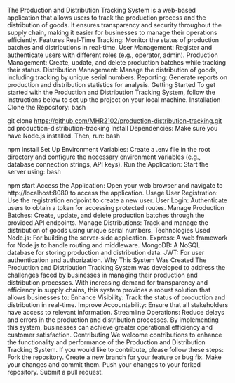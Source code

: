 The Production and Distribution Tracking System is a web-based application that allows users to track the production process and the distribution of goods. It ensures transparency and security throughout the supply chain, making it easier for businesses to manage their operations efficiently.
Features
Real-Time Tracking: Monitor the status of production batches and distributions in real-time.
User Management: Register and authenticate users with different roles (e.g., operator, admin).
Production Management: Create, update, and delete production batches while tracking their status.
Distribution Management: Manage the distribution of goods, including tracking by unique serial numbers.
Reporting: Generate reports on production and distribution statistics for analysis.
Getting Started
To get started with the Production and Distribution Tracking System, follow the instructions below to set up the project on your local machine.
Installation
Clone the Repository:
bash


git clone https://github.com/MHR2102/production-distribution-tracking.git
cd production-distribution-tracking
Install Dependencies: Make sure you have Node.js installed. Then, run:
bash


npm install
Set Up Environment Variables: Create a .env file in the root directory and configure the necessary environment variables (e.g., database connection strings, API keys).
Run the Application: Start the server using:
bash


npm start
Access the Application: Open your web browser and navigate to http://localhost:8080 to access the application.
Usage
User Registration: Use the registration endpoint to create a new user.
User Login: Authenticate users to obtain a token for accessing protected routes.
Manage Production Batches: Create, update, and delete production batches through the provided API endpoints.
Manage Distributions: Track and manage the distribution of goods using unique serial numbers.
Technologies Used
Node.js: For building the server-side application.
Express: A web framework for Node.js to handle routing and middleware.
MongoDB: A NoSQL database for storing production and distribution data.
JWT: For user authentication and authorization.
Why This System Was Created
The Production and Distribution Tracking System was developed to address the challenges faced by businesses in managing their production and distribution processes. With increasing demand for transparency and efficiency in supply chains, this system provides a robust solution that allows businesses to:
Enhance Visibility: Track the status of production and distribution in real-time.
Improve Accountability: Ensure that all stakeholders have access to relevant information.
Streamline Operations: Reduce delays and errors in the production and distribution processes.
By implementing this system, businesses can achieve greater operational efficiency and customer satisfaction.
Contributing
We welcome contributions to enhance the functionality and performance of the Production and Distribution Tracking System. If you would like to contribute, please follow these steps:
Fork the repository.
Create a new branch for your feature or bug fix.
Make your changes and commit them.
Push your changes to your forked repository.
Submit a pull request.